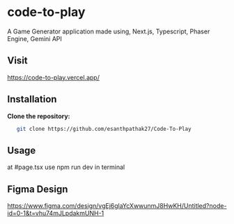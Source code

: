 # code-to-play

A Game Generator application made using, Next.js, Typescript, Phaser Engine, Gemini API

## Visit
https://code-to-play.vercel.app/


## Installation

**Clone the repository:**
   ```bash
      git clone https://github.com/esanthpathak27/Code-To-Play
   ```


## Usage
at #page.tsx
use npm run dev in terminal

## Figma Design 
https://www.figma.com/design/vgEj6glaYcXwwunmJ8HwKH/Untitled?node-id=0-1&t=vhu74mJLpdakmUNH-1

